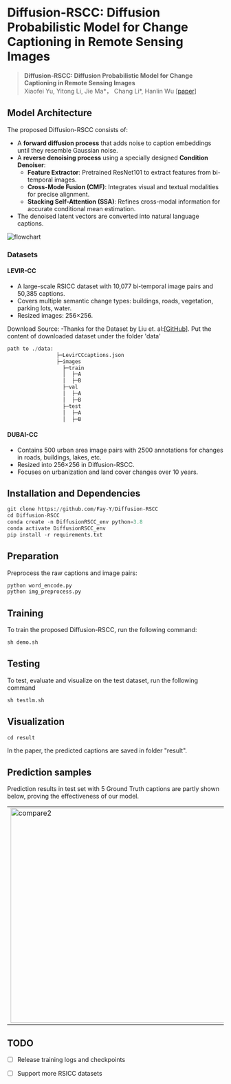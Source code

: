 # Diffusion-RSCC: Diffusion Probabilistic Model for Change Captioning in Remote Sensing Images
> __Diffusion-RSCC: Diffusion Probabilistic Model for Change Captioning in Remote Sensing Images__  
> Xiaofei Yu, Yitong Li, Jie Ma*， Chang Li*, Hanlin Wu  [[paper](https://arxiv.org/abs/2405.12875)]

##  Model Architecture
The proposed Diffusion-RSCC consists of:
- A **forward diffusion process** that adds noise to caption embeddings until they resemble Gaussian noise.
- A **reverse denoising process** using a specially designed **Condition Denoiser**:
  - **Feature Extractor**: Pretrained ResNet101 to extract features from bi-temporal images.
  - **Cross-Mode Fusion (CMF)**: Integrates visual and textual modalities for precise alignment.
  - **Stacking Self-Attention (SSA)**: Refines cross-modal information for accurate conditional mean estimation.
- The denoised latent vectors are converted into natural language captions.

![flowchart](https://github.com/user-attachments/assets/2bc99e09-b23b-416c-aa63-044a059be52f)

### Datasets
#### LEVIR-CC
- A large-scale RSICC dataset with 10,077 bi-temporal image pairs and 50,385 captions.
- Covers multiple semantic change types: buildings, roads, vegetation, parking lots, water.
- Resized images: 256×256.

Download Source:
-Thanks for the Dataset by Liu et. al:[[GitHub](https://github.com/Chen-Yang-Liu/LEVIR-CC-Dataset)].
Put the content of downloaded dataset under the folder 'data'
```python
path to ./data:
                ├─LevirCCcaptions.json
                ├─images
                  ├─train
                  │  ├─A
                  │  ├─B
                  ├─val
                  │  ├─A
                  │  ├─B
                  ├─test
                  │  ├─A
                  │  ├─B
```
#### DUBAI-CC
- Contains 500 urban area image pairs with 2500 annotations for changes in roads, buildings, lakes, etc.
- Resized into 256×256 in Diffusion-RSCC.
- Focuses on urbanization and land cover changes over 10 years.


## Installation and Dependencies
```python
git clone https://github.com/Fay-Y/Diffusion-RSCC
cd Diffusion-RSCC
conda create -n DiffusionRSCC_env python=3.8
conda activate DiffusionRSCC_env
pip install -r requirements.txt
```
## Preparation
Preprocess the raw captions and image pairs:
```python
python word_encode.py
python img_preprocess.py
```

## Training
 To train the proposed Diffusion-RSCC, run the following command:
```python
sh demo.sh
```

## Testing
 To test, evaluate and visualize on the test dataset, run the following command
```python
sh testlm.sh
```

## Visualization
```python
cd result
```
In the paper, the predicted captions are saved in folder "result". 
## Prediction samples
Prediction results in test set with 5 Ground Truth captions are partly shown below, proving the effectiveness of our model. 
<table>
  <tr>
    <td><img src="https://github.com/user-attachments/assets/eaf7ba0c-1a4d-44cd-9d11-84bfda0058ab" alt="compare2" width="500"/></td>
    <td><img src="https://github.com/user-attachments/assets/b61bad59-afd0-4313-9b97-d7ab859222eb" alt="compare1" width="500"/></td>
  </tr>
</table>

## TODO
- [ ] Release training logs and checkpoints
- [ ] Support more RSICC datasets






